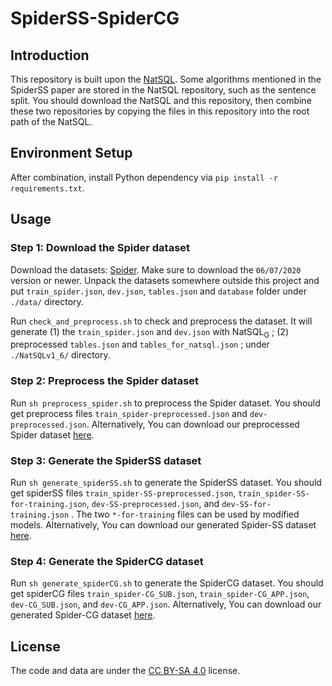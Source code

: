 # SpiderSS-SpiderCG

## Introduction
This repository is built upon the [NatSQL](https:/www.github.com/ygan/NatSQL). Some algorithms mentioned in the SpiderSS paper are stored in the NatSQL repository, such as the sentence split. You should download the NatSQL and this repository, then combine these two repositories by copying the files in this repository into the root path of the NatSQL.

## Environment Setup
After combination, install Python dependency via `pip install -r requirements.txt`. 



## Usage

### Step 1: Download the Spider dataset

Download the datasets: [Spider](https://yale-lily.github.io/spider). Make sure to download the `06/07/2020` version or newer.
Unpack the datasets somewhere outside this project and put `train_spider.json`, `dev.json`,  `tables.json` and `database` folder under `./data/` directory.

Run `check_and_preprocess.sh` to check and preprocess the dataset. It will generate (1) the `train_spider.json` and `dev.json` with NatSQL<sub>G</sub> ; (2) preprocessed `tables.json` and `tables_for_natsql.json` ; under  `./NatSQLv1_6/` directory. 

### Step 2: Preprocess the Spider dataset

Run `sh preprocess_spider.sh` to preprocess the Spider dataset.
You should get preprocess files `train_spider-preprocessed.json` and `dev-preprocessed.json`. Alternatively, You can download our preprocessed Spider dataset [here](https://drive.google.com/drive/folders/1LLrPJE6r9HKjcC1-1D77aTSLHoOVGLUO?usp=sharing).



### Step 3: Generate the SpiderSS dataset
Run `sh generate_spiderSS.sh` to generate the SpiderSS dataset.
You should get spiderSS files `train_spider-SS-preprocessed.json`, `train_spider-SS-for-training.json`, `dev-SS-preprocessed.json`, and `dev-SS-for-training.json` . The two `*-for-training` files can be used by modified models. Alternatively, You can download our generated Spider-SS dataset [here](https://drive.google.com/drive/folders/17wZ5c6epXfSVzZ_Le1RsXc_WSvtVWPWD?usp=sharing).


### Step 4: Generate the SpiderCG dataset
Run `sh generate_spiderCG.sh` to generate the SpiderCG dataset.
You should get spiderCG files `train_spider-CG_SUB.json`, `train_spider-CG_APP.json`, `dev-CG_SUB.json`, and `dev-CG_APP.json`. Alternatively, You can download our generated Spider-CG dataset [here](https://drive.google.com/drive/folders/1XE3itFwQUmUHgbbkd1sLlR8wnXXvzj7U?usp=sharing).


## License
The code and data are under the [CC BY-SA 4.0](https://creativecommons.org/licenses/by-sa/4.0/legalcode) license.